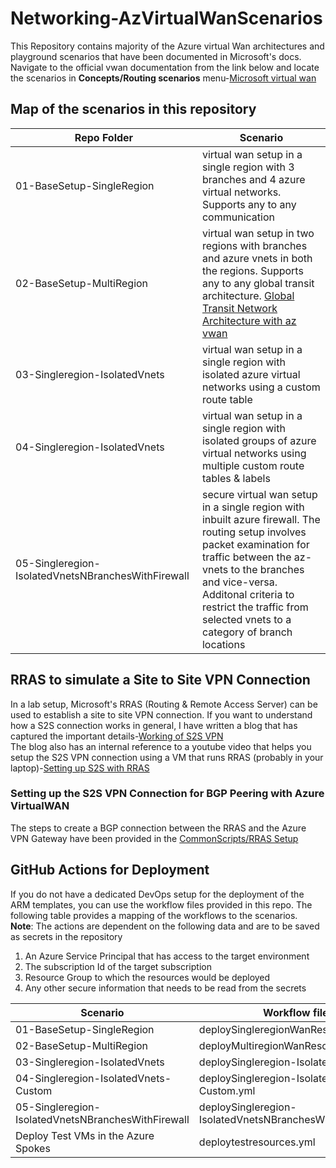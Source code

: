 # Networking-AzVirtualWanScenarios
This Repository contains majority of the Azure virtual Wan architectures and playground scenarios that have been documented in Microsoft's docs. Navigate to the official vwan documentation from the link below and locate the scenarios in **Concepts/Routing scenarios** menu-[Microsoft virtual wan](https://docs.microsoft.com/en-us/azure/virtual-wan/)

## Map of the scenarios in this repository

| Repo Folder                                        | Scenario                                                                                                                                                                                                                                                                                                                   |
|----------------------------------------------------|----------------------------------------------------------------------------------------------------------------------------------------------------------------------------------------------------------------------------------------------------------------------------------------------------------------------------|
| 01-BaseSetup-SingleRegion                          | virtual wan setup in a single region with 3 branches and 4 azure virtual networks. Supports any to any communication                                                                                                                                                                                                       |
| 02-BaseSetup-MultiRegion                           | virtual wan setup in two regions with branches and azure vnets in both the regions. Supports any to any global transit architecture. [Global Transit Network Architecture with az vwan](https://github.com/MicrosoftDocs/azure-docs/blob/master/articles/virtual-wan/virtual-wan-global-transit-network-architecture.md) |
| 03-Singleregion-IsolatedVnets                      | virtual wan setup in a single region with isolated azure virtual networks using a custom route table                                                                                                                                                                                                                       |
| 04-Singleregion-IsolatedVnets                      | virtual wan setup in a single region with isolated groups of azure virtual networks using multiple custom route tables & labels                                                                                                                                                                                            |
| 05-Singleregion-IsolatedVnetsNBranchesWithFirewall | secure virtual wan setup in a single region with inbuilt azure firewall. The routing setup involves packet examination for traffic between the az-vnets to the branches and vice-versa. Additonal criteria to restrict the traffic from selected vnets to a category of branch locations                                   |

## RRAS to simulate a Site to Site VPN Connection
In a lab setup, Microsoft's RRAS (Routing & Remote Access Server) can be used to establish a site to site VPN connection. If you want to understand how a S2S connection works in general, I have written a blog that has captured the important details-[Working of S2S VPN](https://ramsaztechbytes.in/2021/05/07/azure-s2s-vpn-exploration-with-rras/)  
The blog also has an internal reference to a youtube video that helps you setup the S2S VPN connection using a VM that runs RRAS (probably in your laptop)-[Setting up S2S with RRAS](https://www.youtube.com/watch?v=Ty4O51U_0Ds&t=266s)  

### Setting up the S2S VPN Connection for BGP Peering with Azure VirtualWAN
The steps to create a BGP connection between the RRAS and the Azure VPN Gateway have been provided in the [CommonScripts/RRAS Setup](CommonScripts/RRAS-Setup/README.md)

## GitHub Actions for Deployment
If you do not have a dedicated DevOps setup for the deployment of the ARM templates, you can use the workflow files provided in this repo. The following table provides a mapping of the workflows to the scenarios.  
**Note**: The actions are dependent on the following data and are to be saved as secrets in the repository
1. An Azure Service Principal that has access to the target environment
2. The subscription Id of the target subscription
3. Resource Group to which the resources would be deployed
4. Any other secure information that needs to be read from the secrets

| Scenario                                           | Workflow file                                             |
|----------------------------------------------------|-----------------------------------------------------------|
| 01-BaseSetup-SingleRegion                          | deploySingleregionWanResources.yml                        |
| 02-BaseSetup-MultiRegion                           | deployMultiregionWanResources.yml                         |
| 03-Singleregion-IsolatedVnets                      | deploySingleregion-IsolatedVnets.yml                      |
| 04-Singleregion-IsolatedVnets-Custom               | deploySingleregion-IsolatedVnets-Custom.yml               |
| 05-Singleregion-IsolatedVnetsNBranchesWithFirewall | deploySingleregion-IsolatedVnetsNBranchesWithFirewall.yml |
| Deploy Test VMs in the Azure Spokes                | deploytestresources.yml                                   |
